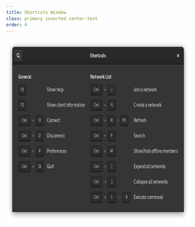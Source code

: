 ```yaml
---
title: Shortcuts Window
class: primary inverted center-text
order: 4
---
```

<div class="row">
  <div class="col">
    <img src="/resources/shortcuts-window.png" srcset="/resources/shortcuts-window-2x.png 2x" alt="Shortcuts Window" width="754" height="502" />
  </div>
</div>
